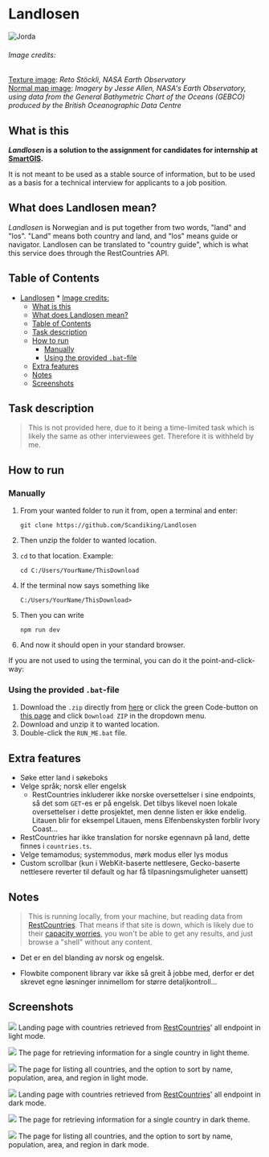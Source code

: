 # Landlosen

![Jorda](./static/Jorda_1000samples.png)
###### Image credits:  
[Texture image](https://visibleearth.nasa.gov/images/74518/december-blue-marble-next-generation-w-topography/74520l): _Reto Stöckli, NASA Earth Observatory_  
[Normal map image](https://visibleearth.nasa.gov/images/73934/topography/84331l): _Imagery by Jesse Allen, NASA's Earth Observatory, using data from the General Bathymetric Chart of the Oceans (GEBCO) produced by the British Oceanographic Data Centre_  

## What is this
___Landlosen_ is a solution to the assignment for candidates for internship at [SmartGIS](https://smartgis.no).__

It is not meant to be used as a stable source of information, but to be used as a basis for a technical interview for applicants to a job position.

## What does Landlosen mean?

_Landlosen_ is Norwegian and is put together from two words, "land" and "los". "Land" means both country and land, and "los" means guide or navigator. Landlosen can be translated to "country guide", which is what this service does through the RestCountries API.

## Table of Contents
<!-- TOC -->
* [Landlosen](#landlosen)
          * [Image credits:](#image-credits-)
  * [What is this](#what-is-this)
  * [What does Landlosen mean?](#what-does-landlosen-mean)
  * [Table of Contents](#table-of-contents)
  * [Task description](#task-description)
  * [How to run](#how-to-run)
    * [Manually](#manually)
    * [Using the provided `.bat`-file](#using-the-provided-bat-file)
  * [Extra features](#extra-features)
  * [Notes](#notes)
  * [Screenshots](#screenshots)
<!-- TOC -->

## Task description
> This is not provided here, due to it being a time-limited task which is likely the same as other interviewees get. Therefore it is withheld by me.


## How to run

### Manually
1. From your wanted folder to run it from, open a terminal and enter:
    ```terminal
    git clone https://github.com/Scandiking/Landlosen
    ```
2. Then unzip the folder to wanted location.

3. `cd` to that location. Example:
    ```terminal
   cd C:/Users/YourName/ThisDownload
    ```
   
4. If the terminal now says something like
    ```terminal
    C:/Users/YourName/ThisDownload>
    ```

5. Then you can write
    ```terminal
   npm run dev
    ```
6. And now it should open in your standard browser.

If you are not used to using the terminal, you can do it the point-and-click-way:
### Using the provided `.bat`-file
1. Download the `.zip` directly from [here](https://github.com/Scandiking/Landlosen/archive/refs/heads/master.zip) or click the green Code-button on [this page](https://github.com/Scandiking/Landlosen#) and click `Download ZIP` in the dropdown menu.
2. Download and unzip it to wanted location.
2. Double-click the `RUN_ME.bat` file.

## Extra features
- Søke etter land i søkeboks
- Velge språk; norsk eller engelsk
  - RestCountries inkluderer ikke norske oversettelser i sine endpoints, så det som `GET`-es er på engelsk. Det tilbys likevel noen lokale oversettelser i dette prosjektet, men denne listen er ikke endelig. Litauen blir for eksempel Litauen, mens Elfenbenskysten forblir Ivory Coast... 
- RestCountries har ikke translation for norske egennavn på land, dette finnes i `countries.ts`.
- Velge temamodus; systemmodus, mørk modus eller lys modus
- Custom scrollbar (kun i WebKit-baserte nettlesere, Gecko-baserte nettlesere reverter til default og har få tilpasningsmuligheter uansett)

## Notes
> This is running locally, from your machine, but reading data from [RestCountries](https://restcountries.com). That means if that site is down, which is likely due to their [capacity worries](https://restcountries.com/#donations), you won't be able to get any results, and just browse a "shell" without any content.
- Det er en del blanding av norsk og engelsk. 

- Flowbite component library var ikke så greit å jobbe med, derfor er det skrevet egne løsninger innimellom for større detaljkontroll...

## Screenshots

![](./static/Landing_light.png)
Landing page with countries retrieved from [RestCountries](https://restcountries.com)' all endpoint in light mode.
  
![](./static/Country_light.png)
The page for retrieving information for a single country in light theme.
  
![](./static/AllCountries_Light.png)
The page for listing all countries, and the option to sort by name, population, area, and region in light mode.
  
![](./static/Landing_dark.png)
Landing page with countries retrieved from [RestCountries](https://restcountries.com)' all endpoint in dark mode.
  
![](./static/Country_dark.png)
The page for retrieving information for a single country in dark theme.
  
![](./static/AllCountries_dark.png)
The page for listing all countries, and the option to sort by name, population, area, and region in dark mode.
  

